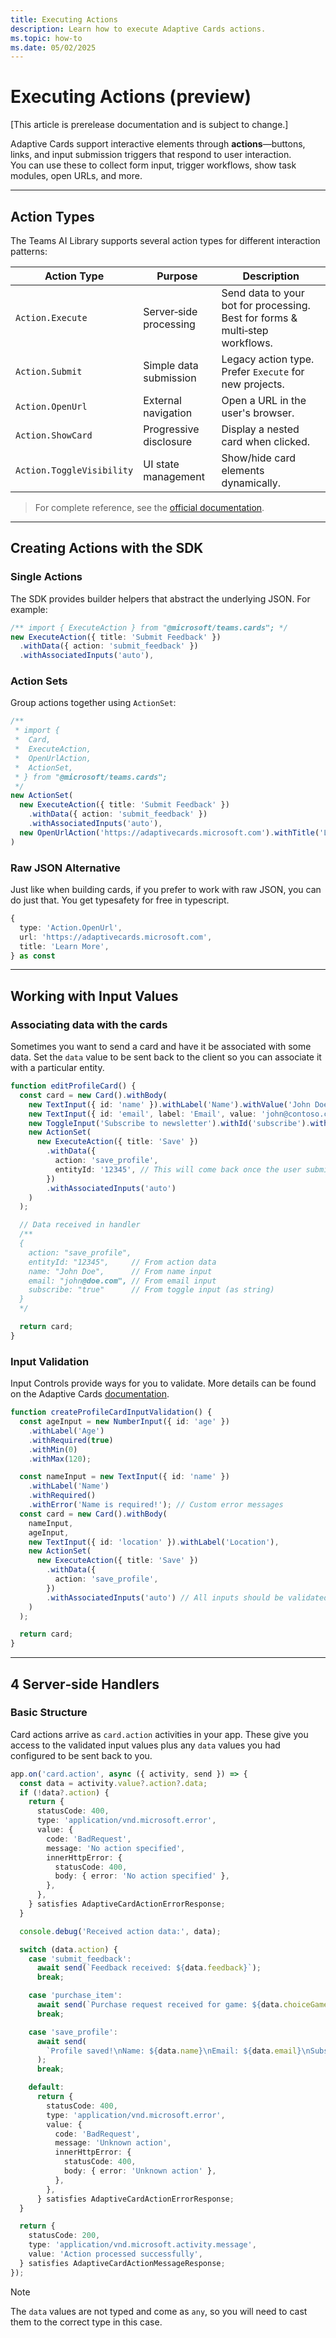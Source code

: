 ```yaml
---
title: Executing Actions
description: Learn how to execute Adaptive Cards actions. 
ms.topic: how-to
ms.date: 05/02/2025
---
```


# Executing Actions (preview)

[This article is prerelease documentation and is subject to change.]

Adaptive Cards support interactive elements through **actions**—buttons, links, and input submission triggers that respond to user interaction.  
You can use these to collect form input, trigger workflows, show task modules, open URLs, and more.

---

## Action Types

The Teams AI Library supports several action types for different interaction patterns:

| Action Type               | Purpose                | Description                                                                  |
| ------------------------- | ---------------------- | ---------------------------------------------------------------------------- |
| `Action.Execute`          | Server‑side processing | Send data to your bot for processing. Best for forms & multi‑step workflows. |
| `Action.Submit`           | Simple data submission | Legacy action type. Prefer `Execute` for new projects.                       |
| `Action.OpenUrl`          | External navigation    | Open a URL in the user's browser.                                            |
| `Action.ShowCard`         | Progressive disclosure | Display a nested card when clicked.                                          |
| `Action.ToggleVisibility` | UI state management    | Show/hide card elements dynamically.                                         |

> For complete reference, see the [official documentation](https://adaptivecards.microsoft.com/?topic=Action.Execute).

---

## Creating Actions with the SDK

### Single Actions

The SDK provides builder helpers that abstract the underlying JSON. For example:

```ts
/** import { ExecuteAction } from "@microsoft/teams.cards"; */
new ExecuteAction({ title: 'Submit Feedback' })
  .withData({ action: 'submit_feedback' })
  .withAssociatedInputs('auto'),

```

### Action Sets

Group actions together using `ActionSet`:

```ts
/**
 * import {
 *  Card,
 *  ExecuteAction,
 *  OpenUrlAction,
 *  ActionSet,
 * } from "@microsoft/teams.cards";
 */
new ActionSet(
  new ExecuteAction({ title: 'Submit Feedback' })
    .withData({ action: 'submit_feedback' })
    .withAssociatedInputs('auto'),
  new OpenUrlAction('https://adaptivecards.microsoft.com').withTitle('Learn More')
)

```

### Raw JSON Alternative

Just like when building cards, if you prefer to work with raw JSON, you can do just that. You get typesafety for free in typescript.

```ts
{
  type: 'Action.OpenUrl',
  url: 'https://adaptivecards.microsoft.com',
  title: 'Learn More',
} as const

```

---

## Working with Input Values

### Associating data with the cards

Sometimes you want to send a card and have it be associated with some data. Set the `data` value to be sent back to the client so you can associate it with a particular entity.

```ts
function editProfileCard() {
  const card = new Card().withBody(
    new TextInput({ id: 'name' }).withLabel('Name').withValue('John Doe'),
    new TextInput({ id: 'email', label: 'Email', value: 'john@contoso.com' }),
    new ToggleInput('Subscribe to newsletter').withId('subscribe').withValue('false'),
    new ActionSet(
      new ExecuteAction({ title: 'Save' })
        .withData({
          action: 'save_profile',
          entityId: '12345', // This will come back once the user submits
        })
        .withAssociatedInputs('auto')
    )
  );

  // Data received in handler
  /**
  {
    action: "save_profile",
    entityId: "12345",     // From action data
    name: "John Doe",      // From name input
    email: "john@doe.com", // From email input
    subscribe: "true"      // From toggle input (as string)
  }
  */

  return card;
}

```

### Input Validation

Input Controls provide ways for you to validate. More details can be found on the Adaptive Cards [documentation](https://adaptivecards.microsoft.com/?topic=input-validation).

```ts
function createProfileCardInputValidation() {
  const ageInput = new NumberInput({ id: 'age' })
    .withLabel('Age')
    .withRequired(true)
    .withMin(0)
    .withMax(120);

  const nameInput = new TextInput({ id: 'name' })
    .withLabel('Name')
    .withRequired()
    .withError('Name is required!'); // Custom error messages
  const card = new Card().withBody(
    nameInput,
    ageInput,
    new TextInput({ id: 'location' }).withLabel('Location'),
    new ActionSet(
      new ExecuteAction({ title: 'Save' })
        .withData({
          action: 'save_profile',
        })
        .withAssociatedInputs('auto') // All inputs should be validated
    )
  );

  return card;
}

```

---

## 4 Server‑side Handlers

### Basic Structure

Card actions arrive as `card.action` activities in your app. These give you access to the validated input values plus any `data` values you had configured to be sent back to you.

```ts
app.on('card.action', async ({ activity, send }) => {
  const data = activity.value?.action?.data;
  if (!data?.action) {
    return {
      statusCode: 400,
      type: 'application/vnd.microsoft.error',
      value: {
        code: 'BadRequest',
        message: 'No action specified',
        innerHttpError: {
          statusCode: 400,
          body: { error: 'No action specified' },
        },
      },
    } satisfies AdaptiveCardActionErrorResponse;
  }

  console.debug('Received action data:', data);

  switch (data.action) {
    case 'submit_feedback':
      await send(`Feedback received: ${data.feedback}`);
      break;

    case 'purchase_item':
      await send(`Purchase request received for game: ${data.choiceGameSingle}`);
      break;

    case 'save_profile':
      await send(
        `Profile saved!\nName: ${data.name}\nEmail: ${data.email}\nSubscribed: ${data.subscribe}`
      );
      break;

    default:
      return {
        statusCode: 400,
        type: 'application/vnd.microsoft.error',
        value: {
          code: 'BadRequest',
          message: 'Unknown action',
          innerHttpError: {
            statusCode: 400,
            body: { error: 'Unknown action' },
          },
        },
      } satisfies AdaptiveCardActionErrorResponse;
  }

  return {
    statusCode: 200,
    type: 'application/vnd.microsoft.activity.message',
    value: 'Action processed successfully',
  } satisfies AdaptiveCardActionMessageResponse;
});

```

> [!NOTE]
> The `data` values are not typed and come as `any`, so you will need to cast them to the correct type in this case.